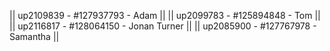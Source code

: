 || up2109839 - #127937793 - Adam ||
|| up2099783 - #125894848 - Tom ||
|| up2116817 - #128064150 - Jonan Turner ||
|| up2085900 - #127767978 - Samantha ||
